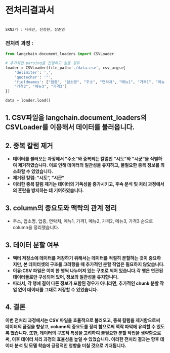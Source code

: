 # 전처리결과서

                                                                                                    SKN2기 : 사재민, 진정현, 장준영 

### 전처리 과정 :

```python
from langchain.document_loaders import CSVLoader

# 추가적인 parsing을 진행하고 싶을 경우
loader = CSVLoader(file_path='./data.csv', csv_args={
    'delimiter': ',',
    'quotechar': '"',
    'fieldnames': ["업종", "업소명", "주소", "연락처", "메뉴1", "가격1", "메뉴2", 
    "가격2", "메뉴3", "가격3"]
})

data = loader.load()
```

## 1.  CSV파일을 langchain.document_loaders의 CSVLoader를 이용해서 데이터를 불러옵니다.

## **2. 중복 칼럼 제거**

- **데이터를 불러오는 과정에서 "주소"와 중복되는 칼럼인 "시도"와 "시군"을 식별하여 제거하였습니다. 이로 인해 데이터의 일관성을 유지하고, 불필요한 중복 정보를 최소화할 수 있었습니다.**
- **제거된 칼럼:
”시도”, ”시군”**
- **이러한 중복 칼럼 제거는 데이터의 가독성을 증가시키고, 후속 분석 및 처리 과정에서의 혼란을 방지하는 데 기여하였습니다.**

## **3. column의 중요도와 맥락의 관계 정리**

- 주소, 업소명, 업종, 연락처, 메뉴1, 가격1, 메뉴2, 가격2, 메뉴3, 가격3 순으로 column을 정리했습니다.

## **3. 데이터 분할 여부**

- **벡터 저장소에 데이터를 저장하기 위해서는 데이터를 적절히 분할하는 것이 중요하지만, 본 데이터셋의 구조를 고려했을 때 추가적인 분할 작업은 필요하지 않았습니다.**
- **이유:CSV 파일은 이미 한 행씩 나누어져 있는 구조로 되어 있습니다.각 행은 연관된 데이터들로만 구성되어 있어, 정보의 일관성을 유지합니다.**
- **따라서, 각 행에 결이 다른 정보가 포함된 경우가 아니라면, 추가적인 chunk 분할 작업 없이 데이터를 그대로 저장할 수 있었습니다.**

## **4. 결론**

**이번 전처리 과정에서는 CSV 파일을 효율적으로 불러오고, 중복 칼럼을 제거함으로써 데이터의 품질을 향상고, column의 중요도를 정리 함으로써 맥락 파악에 유리할 수 있도록 했습니다.  또한, 데이터의 구조적 특성을 고려하여 불필요한 분할 작업을 생략함으로써, 이후 데이터 처리 과정의 효율성을 높일 수 있었습니다. 이러한 전처리 결과는 향후 데이터 분석 및 모델 학습에 긍정적인 영향을 미칠 것으로 기대됩니다.**
